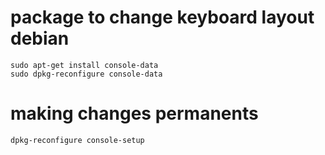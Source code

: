 # package to change keyboard layout debian

	sudo apt-get install console-data	
	sudo dpkg-reconfigure console-data

#  making changes permanents

	dpkg-reconfigure console-setup


